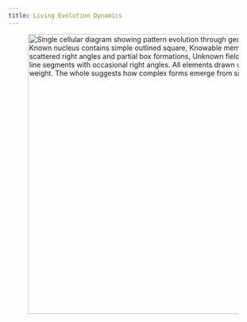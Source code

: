```yaml
---
title: Living Evolution Dynamics
---
```


<div align="left"><figure><img src="../assets/Screenshot 2024-11-25 at 6.34.49 PM.png" alt="Single cellular diagram showing pattern evolution through geometric elements. Known nucleus contains simple outlined square, Knowable membrane shows scattered right angles and partial box formations, Unknown field contains random line segments with occasional right angles. All elements drawn with same line weight. The whole suggests how complex forms emerge from simple elements." width="563"><figcaption></figcaption></figure></div>
